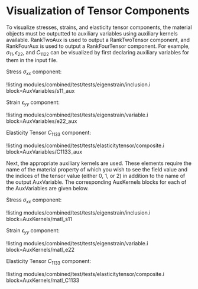 # Visualization of Tensor Components

To visualize stresses, strains, and elasticity tensor components, the material objects must be
outputted to auxiliary variables using auxiliary kernels available. RankTwoAux is used to output a
RankTwoTensor component, and RankFourAux is used to output a RankFourTensor component.  For example,
$\sigma_{11}, \epsilon_{22}$, and $C_{1122}$ can be visualized by first declaring auxiliary variables
for them in the input file.

Stress $\sigma_{xx}$ component:

!listing modules/combined/test/tests/eigenstrain/inclusion.i block=AuxVariables/s11_aux

Strain $\epsilon_{yy}$ component:

!listing modules/combined/test/tests/eigenstrain/variable.i block=AuxVariables/e22_aux

Elasticity Tensor $C_{1133}$ component:

!listing modules/combined/test/tests/elasticitytensor/composite.i block=AuxVariables/C1133_aux

Next, the appropriate auxiliary kernels are used.  These elements require the name of the material
property of which you wish to see the field value and the indices of the tensor value (either 0, 1,
or 2) in addition to the name of the output AuxVariable.  The corresponding AuxKernels blocks for
each of the AuxVariables are given below.

Stress $\sigma_{xx}$ component:

!listing modules/combined/test/tests/eigenstrain/inclusion.i block=AuxKernels/matl_s11

Strain $\epsilon_{yy}$ component:

!listing modules/combined/test/tests/eigenstrain/variable.i block=AuxKernels/matl_e22

Elasticity Tensor $C_{1133}$ component:

!listing modules/combined/test/tests/elasticitytensor/composite.i block=AuxKernels/matl_C1133
